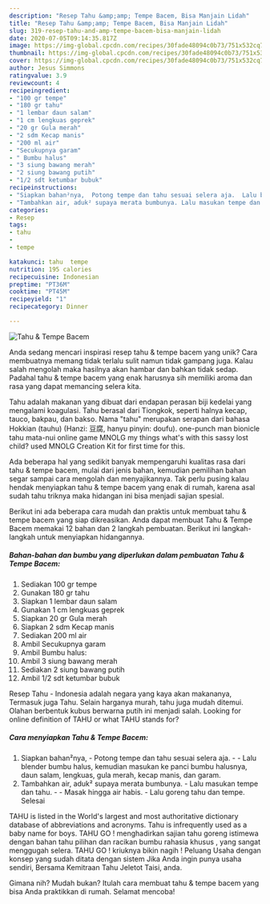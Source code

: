 ```yaml
---
description: "Resep Tahu &amp;amp; Tempe Bacem, Bisa Manjain Lidah"
title: "Resep Tahu &amp;amp; Tempe Bacem, Bisa Manjain Lidah"
slug: 319-resep-tahu-and-amp-tempe-bacem-bisa-manjain-lidah
date: 2020-07-05T09:14:35.817Z
image: https://img-global.cpcdn.com/recipes/30fade48094c0b73/751x532cq70/tahu-tempe-bacem-foto-resep-utama.jpg
thumbnail: https://img-global.cpcdn.com/recipes/30fade48094c0b73/751x532cq70/tahu-tempe-bacem-foto-resep-utama.jpg
cover: https://img-global.cpcdn.com/recipes/30fade48094c0b73/751x532cq70/tahu-tempe-bacem-foto-resep-utama.jpg
author: Jesus Simmons
ratingvalue: 3.9
reviewcount: 4
recipeingredient:
- "100 gr tempe"
- "180 gr tahu"
- "1 lembar daun salam"
- "1 cm lengkuas geprek"
- "20 gr Gula merah"
- "2 sdm Kecap manis"
- "200 ml air"
- "Secukupnya garam"
- " Bumbu halus"
- "3 siung bawang merah"
- "2 siung bawang putih"
- "1/2 sdt ketumbar bubuk"
recipeinstructions:
- "Siapkan bahan²nya,  Potong tempe dan tahu sesuai selera aja.  Lalu blender bumbu halus, kemudian masukan ke panci bumbu halusnya, daun salam, lengkuas, gula merah, kecap manis, dan garam."
- "Tambahkan air, aduk² supaya merata bumbunya. Lalu masukan tempe dan tahu.  Masak hingga air habis. Lalu goreng tahu dan tempe. Selesai"
categories:
- Resep
tags:
- tahu
- 
- tempe

katakunci: tahu  tempe 
nutrition: 195 calories
recipecuisine: Indonesian
preptime: "PT36M"
cooktime: "PT45M"
recipeyield: "1"
recipecategory: Dinner

---
```



![Tahu &amp; Tempe Bacem](https://img-global.cpcdn.com/recipes/30fade48094c0b73/751x532cq70/tahu-tempe-bacem-foto-resep-utama.jpg)

Anda sedang mencari inspirasi resep tahu &amp; tempe bacem yang unik? Cara membuatnya memang tidak terlalu sulit namun tidak gampang juga. Kalau salah mengolah maka hasilnya akan hambar dan bahkan tidak sedap. Padahal tahu &amp; tempe bacem yang enak harusnya sih memiliki aroma dan rasa yang dapat memancing selera kita.

Tahu adalah makanan yang dibuat dari endapan perasan biji kedelai yang mengalami koagulasi. Tahu berasal dari Tiongkok, seperti halnya kecap, tauco, bakpau, dan bakso. Nama &#34;tahu&#34; merupakan serapan dari bahasa Hokkian (tauhu) (Hanzi: 豆腐, hanyu pinyin: doufu). one-punch man bionicle tahu mata-nui online game MNOLG my things what&#39;s with this sassy lost child? used MNOLG Creation Kit for first time for this.

Ada beberapa hal yang sedikit banyak mempengaruhi kualitas rasa dari tahu &amp; tempe bacem, mulai dari jenis bahan, kemudian pemilihan bahan segar sampai cara mengolah dan menyajikannya. Tak perlu pusing kalau hendak menyiapkan tahu &amp; tempe bacem yang enak di rumah, karena asal sudah tahu triknya maka hidangan ini bisa menjadi sajian spesial.


Berikut ini ada beberapa cara mudah dan praktis untuk membuat tahu &amp; tempe bacem yang siap dikreasikan. Anda dapat membuat Tahu &amp; Tempe Bacem memakai 12 bahan dan 2 langkah pembuatan. Berikut ini langkah-langkah untuk menyiapkan hidangannya.

<!--inarticleads1-->

##### Bahan-bahan dan bumbu yang diperlukan dalam pembuatan Tahu &amp; Tempe Bacem:

1. Sediakan 100 gr tempe
1. Gunakan 180 gr tahu
1. Siapkan 1 lembar daun salam
1. Gunakan 1 cm lengkuas geprek
1. Siapkan 20 gr Gula merah
1. Siapkan 2 sdm Kecap manis
1. Sediakan 200 ml air
1. Ambil Secukupnya garam
1. Ambil  Bumbu halus:
1. Ambil 3 siung bawang merah
1. Sediakan 2 siung bawang putih
1. Ambil 1/2 sdt ketumbar bubuk


Resep Tahu - Indonesia adalah negara yang kaya akan makananya, Termasuk juga Tahu. Selain harganya murah, tahu juga mudah ditemui. Olahan berbentuk kubus berwarna putih ini menjadi salah. Looking for online definition of TAHU or what TAHU stands for? 

<!--inarticleads2-->

##### Cara menyiapkan Tahu &amp; Tempe Bacem:

1. Siapkan bahan²nya,  - Potong tempe dan tahu sesuai selera aja. -  - Lalu blender bumbu halus, kemudian masukan ke panci bumbu halusnya, daun salam, lengkuas, gula merah, kecap manis, dan garam.
1. Tambahkan air, aduk² supaya merata bumbunya. - Lalu masukan tempe dan tahu. -  - Masak hingga air habis. - Lalu goreng tahu dan tempe. Selesai


TAHU is listed in the World&#39;s largest and most authoritative dictionary database of abbreviations and acronyms. Tahu is infrequently used as a baby name for boys. TAHU GO ! menghadirkan sajian tahu goreng istimewa dengan bahan tahu pilihan dan racikan bumbu rahasia khusus , yang sangat menggugah selera. TAHU GO ! kriuknya bikin nagih ! Peluang Usaha dengan konsep yang sudah ditata dengan sistem Jika Anda ingin punya usaha sendiri, Bersama Kemitraan Tahu Jeletot Taisi, anda. 

Gimana nih? Mudah bukan? Itulah cara membuat tahu &amp; tempe bacem yang bisa Anda praktikkan di rumah. Selamat mencoba!
